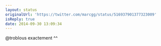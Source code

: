 ```yaml
---
layout: status
originalUrl: 'https://twitter.com/marcgg/status/516937901377323009'
isReply: true
date: 2014-09-30 13:09:34
---
```


@troblous exactement ^^
